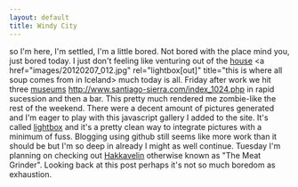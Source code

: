 ```yaml
---
layout: default
title: Windy City
---
```


so I'm here, I'm settled, I'm a little bored. Not bored with the place mind you, just bored today. 
I just don't feeling like venturing out of the 
<a href="images/20120207_007.jpg" rel="lightbox[out]"> house</a>
<a href="images/20120207_008.jpg" rel="lightbox[out]"></a>
<a href="images/20120207_009.jpg" rel="lightbox[out]"></a>
<a href="images/20120207_010.jpg" rel="lightbox[out]"></a>
<a href="images/20120207_011.jpg" rel="lightbox[out]"></a>
<a href="images/20120207_012.jpg" rel="lightbox[out]" title="this is where all soup comes from in Iceland></a>
much today is all. Friday after work we hit three 
<a href="images/20120209_004.jpg" rel="lightbox[museum]" title="A warm tree">museums</a>
<a href="images/20120209_006.jpg" rel="lightbox[museum]" title="http://grapevine.is/Home/ReadArticle/santiago-sierra-NO-in-reykjavik"></a>
<a href="images/20120209_007.jpg" rel="lightbox[museum]" title="">http://www.santiago-sierra.com/index_1024.php</a>
<a href="images/20120209_008.jpg" rel="lightbox[museum]" title="There were some short film experiments also"></a>
<a href="images/20120209_009.jpg" rel="lightbox[museum]" title=""></a>
<a href="images/20120209_010.jpg" rel="lightbox[museum]" title="Einar Jonsson"></a>
<a href="images/20120209_011.jpg" rel="lightbox[museum]" title=""></a>
<a href="images/20120209_012.jpg" rel="lightbox[museum]" title=""></a>
<a href="images/20120209_013.jpg" rel="lightbox[museum]" title=""></a>
<a href="images/20120209_014.jpg" rel="lightbox[museum]" title="Icelands famous church and lasers"></a>
in rapid sucession and then a bar. This pretty much rendered me zombie-like the rest of the weekend. There 
were a decent amount of pictures generated and I'm eager to play with this javascript gallery I added
to the site. It's called [lightbox](http://lokeshdhakar.com/projects/lightbox2/) and it's a pretty clean way to integrate pictures with a minimum of 
fuss. Blogging using github still seems like more work than it should be but I'm so deep in already I might as well continue. Tuesday I'm planning on checking out [Hakkavelin](http://http://hakkavelin.is/) 
otherwise known as "The Meat Grinder". Looking back at this post perhaps it's not so much boredom as exhaustion. 
